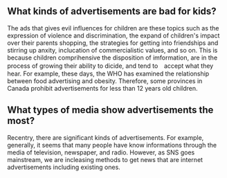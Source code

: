 ## What kinds of advertisements are bad for kids?

The ads that gives evil influences for children are these topics such as the expression of violence and discrimination, 
the expand of children's impact over their parents shopping, the strategies for getting into friendships and stirring up anxity,
inclucation of commercialistic values, and so on.
This is because children comprihensive the disposition of imformation, are in the process of growing their ability to dicide, and tend to　accept what they hear.
For example, these days, the WHO has examined the relationship between food advertising and obesity.
Therefore, some provinces in Canada prohibit advertisements for less than 12 years old children.

## What types of media show advertisements the most?

Recentry, there are significant kinds of advertisements. For example, generally, it seems that many people have know informations through the media of television, newspaper, and radio.
However, as SNS goes mainstream, we are incleasing methods to get news that are internet advertisements including existing ones.

